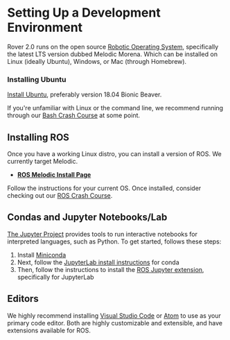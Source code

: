 # Setting Up a Development Environment

Rover 2.0 runs on the open source [Robotic Operating System](https://www.ros.org), specifically the latest LTS version dubbed Melodic Morena. Which can be installed on Linux (ideally Ubuntu), Windows, or Mac (through Homebrew).

### Installing Ubuntu

[Install Ubuntu](https://tutorials.ubuntu.com/tutorial/tutorial-install-ubuntu-desktop), preferably version 18.04 Bionic Beaver.

If you're unfamiliar with Linux or the command line, we recommend running through our [Bash Crash Course](Bash-Crash-Course) at some point.

## Installing ROS

Once you have a working Linux distro, you can install a version of ROS. We currently target Melodic.

* **[ROS Melodic Install Page](http://wiki.ros.org/melodic/Installation)**

Follow the instructions for your current OS. Once installed, consider checking out our [ROS Crash Course](ROS-Crash-Course).

## Condas and Jupyter Notebooks/Lab

[The Jupyter Project](https://jupyter.org/) provides tools to run interactive notebooks for interpreted languages, such as Python. To get started, follows these steps:

1. Install [Miniconda](https://docs.conda.io/en/latest/miniconda.html)
1. Next, follow the [JupyterLab install instructions](https://jupyter.org/install.html) for conda
1. Then, follow the instructions to install the [ROS Jupyter extension](https://github.com/RoboStack/jupyter-ros#installation-and-dependencies), specifically for JupyterLab

## Editors

We highly recommend installing [Visual Studio Code](https://code.visualstudio.com/) or [Atom](https://atom.io/) to use as your primary code editor. Both are highly customizable and extensible, and have extensions available for ROS.